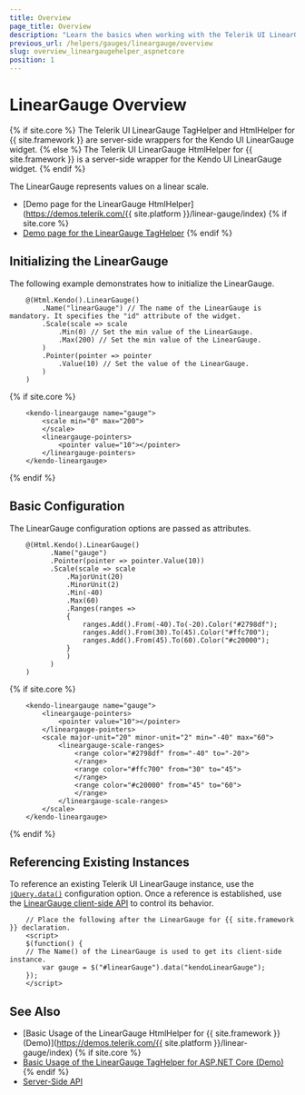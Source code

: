 ```yaml
---
title: Overview
page_title: Overview
description: "Learn the basics when working with the Telerik UI LinearGauge component for {{ site.framework }}."
previous_url: /helpers/gauges/lineargauge/overview
slug: overview_lineargaugehelper_aspnetcore
position: 1
---
```


# LinearGauge Overview

{% if site.core %}
The Telerik UI LinearGauge TagHelper and HtmlHelper for {{ site.framework }} are server-side wrappers for the Kendo UI LinearGauge widget.
{% else %}
The Telerik UI LinearGauge HtmlHelper for {{ site.framework }} is a server-side wrapper for the Kendo UI LinearGauge widget.
{% endif %}

The LinearGauge represents values on a linear scale.

* [Demo page for the LinearGauge HtmlHelper](https://demos.telerik.com/{{ site.platform }}/linear-gauge/index)
{% if site.core %}
* [Demo page for the LinearGauge TagHelper](https://demos.telerik.com/aspnet-core/linear-gauge/tag-helper)
{% endif %}

## Initializing the LinearGauge

The following example demonstrates how to initialize the LinearGauge.

```HtmlHelper
    @(Html.Kendo().LinearGauge()
        .Name("linearGauge") // The name of the LinearGauge is mandatory. It specifies the "id" attribute of the widget.
        .Scale(scale => scale
            .Min(0) // Set the min value of the LinearGauge.
            .Max(200) // Set the min value of the LinearGauge.
        )
        .Pointer(pointer => pointer
            .Value(10) // Set the value of the LinearGauge.
        )
    )
```
{% if site.core %}
```TagHelper
    <kendo-lineargauge name="gauge">
        <scale min="0" max="200">
        </scale>
        <lineargauge-pointers>
            <pointer value="10"></pointer>
        </lineargauge-pointers>
    </kendo-lineargauge>
```
{% endif %}

## Basic Configuration

The LinearGauge configuration options are passed as attributes.

```HtmlHelper
    @(Html.Kendo().LinearGauge()
          .Name("gauge")
          .Pointer(pointer => pointer.Value(10))
          .Scale(scale => scale
              .MajorUnit(20)
              .MinorUnit(2)
              .Min(-40)
              .Max(60)
              .Ranges(ranges =>
              {
                  ranges.Add().From(-40).To(-20).Color("#2798df");
                  ranges.Add().From(30).To(45).Color("#ffc700");
                  ranges.Add().From(45).To(60).Color("#c20000");
              }
              )
          )
    )
```
{% if site.core %}
```TagHelper
    <kendo-lineargauge name="gauge">
        <lineargauge-pointers>
            <pointer value="10"></pointer>
        </lineargauge-pointers>
        <scale major-unit="20" minor-unit="2" min="-40" max="60">
            <lineargauge-scale-ranges>
                <range color="#2798df" from="-40" to="-20">
                </range>
                <range color="#ffc700" from="30" to="45">
                </range>
                <range color="#c20000" from="45" to="60">
                </range>
            </lineargauge-scale-ranges>
        </scale>
    </kendo-lineargauge>
```
{% endif %}

## Referencing Existing Instances

To reference an existing Telerik UI LinearGauge instance, use the [`jQuery.data()`](https://api.jquery.com/jQuery.data/) configuration option. Once a reference is established, use the [LinearGauge client-side API](https://docs.telerik.com/kendo-ui/api/javascript/dataviz/ui/lineargauge#methods) to control its behavior.

        // Place the following after the LinearGauge for {{ site.framework }} declaration.
        <script>
        $(function() {
        // The Name() of the LinearGauge is used to get its client-side instance.
            var gauge = $("#linearGauge").data("kendoLinearGauge");
        });
        </script>

## See Also

* [Basic Usage of the LinearGauge HtmlHelper for {{ site.framework }} (Demo)](https://demos.telerik.com/{{ site.platform }}/linear-gauge/index)
{% if site.core %}
* [Basic Usage of the LinearGauge TagHelper for ASP.NET Core (Demo)](https://demos.telerik.com/aspnet-core/linear-gauge/tag-helper)
{% endif %}
* [Server-Side API](/api/lineargauge)
